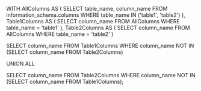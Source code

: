 WITH AllColumns AS (
    SELECT 
        table_name, 
        column_name 
    FROM 
        information_schema.columns 
    WHERE 
        table_name IN ('table1', 'table2')
),
Table1Columns AS (
    SELECT 
        column_name 
    FROM 
        AllColumns 
    WHERE 
        table_name = 'table1'
),
Table2Columns AS (
    SELECT 
        column_name 
    FROM 
        AllColumns 
    WHERE 
        table_name = 'table2'
)

SELECT 
    column_name 
FROM 
    Table1Columns
WHERE 
    column_name NOT IN (SELECT column_name FROM Table2Columns)

UNION ALL

SELECT 
    column_name 
FROM 
    Table2Columns
WHERE 
    column_name NOT IN (SELECT column_name FROM Table1Columns);

